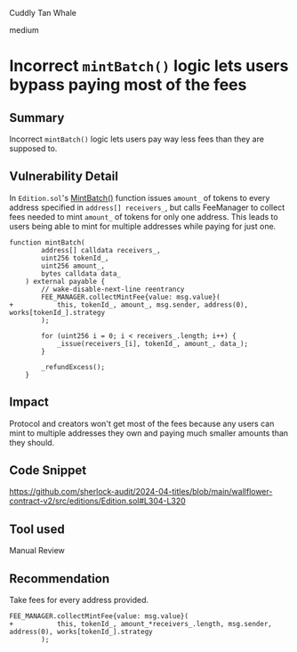 Cuddly Tan Whale

medium

# Incorrect `mintBatch()` logic lets users bypass paying most of the fees

## Summary
Incorrect `mintBatch()` logic lets users pay way less fees than they are supposed to.

## Vulnerability Detail
In `Edition.sol`'s [MintBatch()](https://github.com/sherlock-audit/2024-04-titles/blob/main/wallflower-contract-v2/src/editions/Edition.sol#L304) function issues `amount_` of tokens to every address specified in `address[] receivers_`, but calls FeeManager to collect fees needed to mint `amount_` of tokens for only one address. This leads to users being able to mint for multiple addresses while paying for just one.
```solidity
function mintBatch(
        address[] calldata receivers_,
        uint256 tokenId_,
        uint256 amount_,
        bytes calldata data_
    ) external payable {
        // wake-disable-next-line reentrancy
        FEE_MANAGER.collectMintFee{value: msg.value}(
+           this, tokenId_, amount_, msg.sender, address(0), works[tokenId_].strategy
        );

        for (uint256 i = 0; i < receivers_.length; i++) {
            _issue(receivers_[i], tokenId_, amount_, data_);
        }

        _refundExcess();
    }
```

## Impact
Protocol and creators won't get most of the fees because any users can mint to multiple addresses they own and paying much smaller amounts than they should.
## Code Snippet
https://github.com/sherlock-audit/2024-04-titles/blob/main/wallflower-contract-v2/src/editions/Edition.sol#L304-L320

## Tool used

Manual Review

## Recommendation

Take fees for every address provided.
```solidity
FEE_MANAGER.collectMintFee{value: msg.value}(
+           this, tokenId_, amount_*receivers_.length, msg.sender, address(0), works[tokenId_].strategy
        );
```

